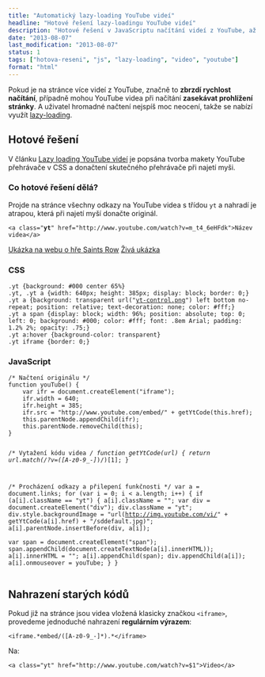 ```yaml
---
title: "Automatický lazy-loading YouTube videí"
headline: "Hotové řešení lazy-loadingu YouTube videí"
description: "Hotové řešení v JavaScriptu načítání videí z YouTube, až když jsou potřeba."
date: "2013-08-07"
last_modification: "2013-08-07"
status: 1
tags: ["hotova-reseni", "js", "lazy-loading", "video", "youtube"]
format: "html"
---
```


<p>Pokud je na stránce více videí z YouTube, značně to <b>zbrzdí rychlost načítání</b>, případně mohou YouTube videa při načítání <b>zasekávat prohlížení stránky</b>. A uživatel hromadné načtení nejspíš moc neocení, takže se nabízí využít <a href="/youtube-lazy-loading">lazy-loading</a>.</p>

<h2>Hotové řešení</h2>
<p>V článku <a href="/youtube-lazy-loading">Lazy loading YouTube videí</a> je popsána tvorba makety YouTube přehrávače v CSS a donačtení skutečného přehrávače při najetí myši.</p>

<h3>Co hotové řešení dělá?</h3>
<p>Projde na stránce všechny odkazy na YouTube videa s třídou <code>yt</code> a nahradí je atrapou, která při najetí myší donačte originál.</p>
<pre><code>&lt;a class="<b>yt</b>" href="http://www.youtube.com/watch?v=m_t4_6eHFdk"&gt;Název videa&lt;/a&gt;</code></pre>
<p><a href="http://saintsrow.cz/videa" class="button">Ukázka na webu o hře Saints Row</a> <a href="https://kod.djpw.cz/smb" class="button">Živá ukázka</a></p>

<h3>CSS</h3>
<pre><code>.yt {background: #000 center 65%}
.yt, .yt a {width: 640px; height: 385px; display: block; border: 0;}
.yt a {background: transparent url("<a href="/files/yt/yt-control.png">yt-control.png</a>") left bottom no-repeat; position: relative; text-decoration: none; color: #fff;}
.yt a span {display: block; width: 96%; position: absolute; top: 0; left: 0; background: #000; color: #fff; font: .8em Arial; padding: 1.2% 2%; opacity: .75;}
.yt a:hover {background-color: transparent}
.yt iframe {border: 0;}</code></pre>

<h3>JavaScript</h3>
<pre><code>/* Načtení originálu */
function youTube() {
	var ifr = document.createElement("iframe");
	ifr.width = 640;
	ifr.height = 385;
	ifr.src = "http://www.youtube.com/embed/" + getYtCode(this.href);
	this.parentNode.appendChild(ifr);
	this.parentNode.removeChild(this);
}

/* Vytažení kódu videa */
function getYtCode(url) {
    return url.match(/\?v=([A-z0-9_-]*)/)[1];
}

/* Procházení odkazy a přilepení funkčnosti */
var a = document.links;
for (var i = 0; i &lt; a.length; i++) {
  if (a[i].className == "yt") {
    a[i].className = "";
    var div = document.createElement("div");
    div.className = "yt";
    div.style.backgroundImage = "url(http://img.youtube.com/vi/" + getYtCode(a[i].href) + "/sddefault.jpg)";
    a[i].parentNode.insertBefore(div, a[i]);   
    var span = document.createElement("span");
    span.appendChild(document.createTextNode(a[i].innerHTML));
    a[i].innerHTML = "";
    a[i].appendChild(span);
    div.appendChild(a[i]);
    a[i].onmouseover = youTube;
  }
}</code></pre>

<h2 id=nahrazeni>Nahrazení starých kódů</h2>
<p>Pokud již na stránce jsou videa vložená klasicky značkou <code>&lt;iframe&gt;</code>, provedeme jednoduché nahrazení <b>regulárním výrazem</b>:</p>
<pre><code>&lt;iframe.*embed/([A-z0-9_-]*).*&lt;/iframe></code></pre>
Na:
<pre><code>&lt;a class="yt" href="http://www.youtube.com/watch?v=$1">Video&lt;/a></code></pre>